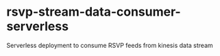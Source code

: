 # rsvp-stream-data-consumer-serverless
Serverless deployment to consume RSVP feeds from kinesis data stream
